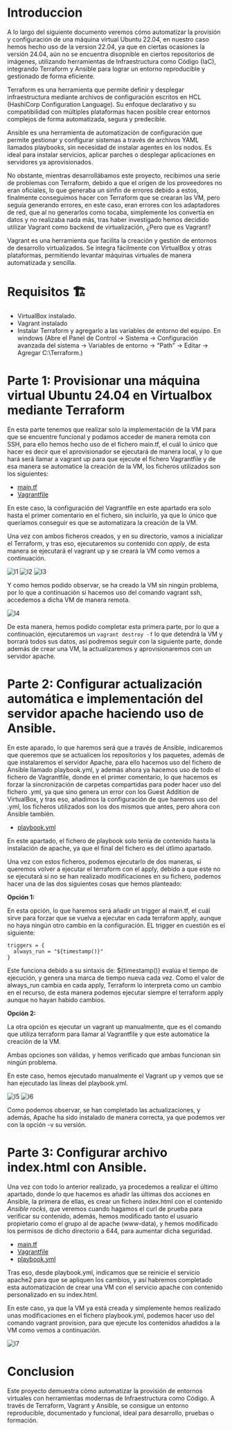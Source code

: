 # Introduccion

A lo largo del siguiente documento veremos cómo automatizar la provisión y configuración de una máquina virtual Ubuntu 22.04, en nuestro caso hemos hecho uso de la version 22.04, ya que en ciertas ocasiones la versión 24.04, aún no se encuentra disopnible en ciertos repositorios de imágenes, utilizando herramientas de Infraestructura como Código (IaC), integrando Terraform y Ansible para lograr un entorno reproducible y gestionado de forma eficiente.

Terraform es una herramienta que permite definir y desplegar infraestructura mediante archivos de configuración escritos en HCL (HashiCorp Configuration Language). Su enfoque declarativo y su compatibilidad con múltiples plataformas hacen posible crear entornos complejos de forma automatizada, segura y predecible.

Ansible es una herramienta de automatización de configuración que permite gestionar y configurar sistemas a través de archivos YAML llamados playbooks, sin necesidad de instalar agentes en los nodos. Es ideal para instalar servicios, aplicar parches o desplegar aplicaciones en servidores ya aprovisionados.

No obstante, mientras desarrollábamos este proyecto, recibimos una serie de problemas con Terraform, debido a que el origen de los proveedores no eran oficiales, lo que generaba un sinfin de errores debido a estos, finalmente conseguimos hacer con Terraform que se crearan las VM, pero seguía generando errores, en este caso, eran errores con los adaptadores de red, que al no generarlos como tocaba, simplemente los convertía en datos y no realizaba nada más, tras haber investigado hemos decidido utilizar Vagrant como backend de virtualización, ¿Pero que es Vagrant?

Vagrant es una herramienta que facilita la creación y gestión de entornos de desarrollo virtualizados. Se integra fácilmente con VirtualBox y otras plataformas, permitiendo levantar máquinas virtuales de manera automatizada y sencilla.

# Requisitos 🏗️

- VirtualBox instalado.
- Vagrant instalado
- Instalar Terraform y agregarlo a las variables de entorno del equipo. En windows (Abre el Panel de Control → Sistema → Configuración avanzada del sistema → Variables de entorno → “Path” → Editar → Agregar C:\Terraform.)

# Parte 1: Provisionar una máquina virtual Ubuntu 24.04 en Virtualbox mediante Terraform

En esta parte tenemos que realizar solo la implementación de la VM para que se encuentre funcional y podamos acceder de manera remota con SSH, para ello hemos hecho uso de el fichero main.tf, el cuál lo único que hacer es decir que el aprovisionador se ejecutará de manera local, y lo que hará será llamar a vagrant up para que ejecute el fichero Vagrantfile y de esa manera se automatice la creación de la VM, los ficheros utilizados son los siguientes:

- [main.tf](https://github.com/Aro27/Proyectos/blob/main/Terraform-Vagrant-Ansible/main.tf)
- [Vagrantfile](https://github.com/Aro27/Proyectos/blob/main/Terraform-Vagrant-Ansible/Vagrantfile)

En este caso, la configuración del Vagrantfile en este apartado era solo hasta el primer comentario en el fichero, sin incluirlo, ya que lo único que queríamos conseguir es que se automatizara la creación de la VM.

Una vez con ambos ficheros creados, y en su directorio, vamos a inicializar el Terraform, y tras eso, ejecutaremos su contenido con *apply*, de esta manera se ejecutará el vagrant up y se creará la VM como vemos a continuación.

![I1](./Assets/1.png)
![I2](./Assets/2.png)
![I3](./Assets/3.png)

Y como hemos podido observar, se ha creado la VM sin ningún problema, por lo que a continuación si hacemos uso del comando vagrant ssh, accedemos a dicha VM de manera remota.

![I4](./Assets/4.png)

De esta manera, hemos podido completar esta primera parte, por lo que a continuación, ejecutaremos un `vagrant destroy -f` lo que detendrá la VM y borrará todos sus datos, así podremos seguir con la siguiente parte, donde además de crear una VM, la actualizaremos y aprovisionaremos con un servidor apache.

# Parte 2: Configurar actualización automática e implementación del servidor apache haciendo uso de Ansible.

En este aparado, lo que haremos será que a través de Ansible, indicaremos que queremos que se actualicen los repositorios y los paquetes, además de que instalaremos el servidor Apache, para ello hacemos uso del fichero de Ansible llamado playbook.yml, y además ahora ya hacemos uso de todo el fichero de Vagrantfile, donde en el primer comentario, lo que hacemos es forzar la sincronización de carpetas compartidas para poder hacer uso del fichero .yml, ya que sino genera un error con los Guest Addition de VirtualBox, y tras eso, añadimos la configuración de que haremos uso del .yml, los ficheros utilizados son los dos mismos que antes, pero ahora con Ansible también.

- [playbook.yml](https://github.com/Aro27/Proyectos/blob/main/Terraform-Vagrant-Ansible/playbook.yml)

En este apartado, el fichero de playbook solo tenía de contenido hasta la instalación de apache, ya que el final del fichero es del útlimo apartado.

Una vez con estos ficheros, podemos ejecutarlo de dos maneras, si queremos volver a ejecutar el terraform con el apply, debido a que este no se ejecutará si no se han realizado modificaciones en su fichero, podemos hacer una de las dos siguientes cosas que hemos planteado:

**Opción 1:**

En esta opción, lo que haremos será añadir un trigger al main.tf, el cuál sirve para forzar que se vuelva a ejecutar en cada terraform apply, aunque no haya ningún otro cambio en la configuración. EL trigger en cuestión es el siguiente:

```hcl
triggers = {
  always_run = "${timestamp()}"
}
```

Este funciona debido a su sintaxis de: ${timestamp()} evalúa el tiempo de ejecución, y genera una marca de tiempo nueva cada vez. Como el valor de always_run cambia en cada apply, Terraform lo interpreta como un cambio en el recurso, de esta manera podemos ejecutar siempre el terraform apply aunque no hayan habido cambios.

**Opción 2:**

La otra opción es ejecutar un vagrant up manualmente, que es el comando que utiliza terraform para llamar al Vagrantfile y que este automatice la creación de la VM.

Ambas opciones son válidas, y hemos verificado que ambas funcionan sin ningún problema.

En este caso, hemos ejecutado manualmente el Vagrant up y vemos que se han ejecutado las líneas del playbook.yml.

![I5](./Assets/5.png)
![I6](./Assets/6.png)

Como podemos observar, se han completado las actualizaciones, y además, Apache ha sido instalado de manera correcta, ya que podemos ver con la opción -v su versión.

# Parte 3: Configurar archivo index.html con Ansible.

Una vez con todo lo anterior realizado, ya procedemos a realizar el último apartado, donde lo que hacemos es añadir las últimas dos acciones en Ansible, la primera de ellas, es crear un fichero index.html con el contenido *Ansible rocks*, que veremos cuando hagamos el curl de prueba para verificar su contenido, además, hemos modificado tanto el usuario propietario como el grupo al de apache (www-data), y hemos modificado los permisos de dicho directorio a 644, para aumentar dicha seguridad.

- [main.tf](https://github.com/alvaromespen/pps-10003375/blob/main/template-main/RA5/RA5_2/main.tf)
- [Vagrantfile](https://github.com/alvaromespen/pps-10003375/blob/main/template-main/RA5/RA5_2/Vagrantfile)
- [playbook.yml](https://github.com/alvaromespen/pps-10003375/blob/main/template-main/RA5/RA5_2/playbook.yml)

Tras eso, desde playbook.yml, indicamos que se reinicie el servicio apache2 para que se apliquen los cambios, y así habremos completado esta automatización de crear una VM con el servicio apache con contenido personalizado en su index.html.

En este caso, ya que la VM ya está creada y simplemente hemos realizado unas modificaciones en el fichero playbook.yml, podemos hacer uso del comando vagrant provision, para que ejecute los contenidos añadidos a la VM como vemos a continuación.

![I7](./Assets/7.png)

# Conclusion

Este proyecto demuestra cómo automatizar la provisión de entornos virtuales con herramientas modernas de Infraestructura como Código. A través de Terraform, Vagrant y Ansible, se consigue un entorno reproducible, documentado y funcional, ideal para desarrollo, pruebas o formación.
